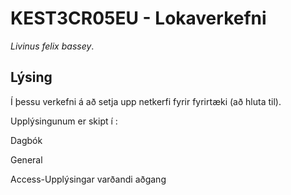 # KEST3CR05EU - Lokaverkefni

 _Livinus felix bassey_.

## Lýsing

Í þessu verkefni á að setja upp netkerfi fyrir fyrirtæki (að hluta til).

Upplýsingunum er skipt í :

 Dagbók

 General

 Access-Upplýsingar varðandi aðgang


